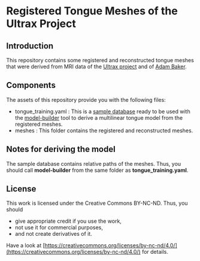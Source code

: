 # Registered Tongue Meshes of the Ultrax Project

## Introduction

This repository contains some registered and reconstructed tongue meshes that were derived from MRI data of the [Ultrax project][1] and of [Adam Baker][2].

## Components

The assets of this repository provide you with the following files:

- tongue_training.yaml : This is a [sample database][4] ready to be used with the [model-builder][3] tool to derive a multilinear tongue model from the registered meshes.
- meshes : This folder contains the registered and reconstructed meshes.

## Notes for deriving the model

The sample database contains relative paths of the meshes.
Thus, you should call **model-builder** from the same folder as **tongue_training.yaml**.

## License

This work is licensed under the Creative Commons BY-NC-ND.
Thus, you should

- give appropriate credit if you use the work,
- not use it for commercial purposes,
- and not create derivatives of it.

Have a look at [https://creativecommons.org/licenses/by-nc-nd/4.0/](https://creativecommons.org/licenses/by-nc-nd/4.0/) for details.
    
[1]: http://www.ultrax-speech.org
[2]: http://adambaker.org/qmu.php
[3]: https://github.com/m2ci-msp/mri-shape-tools/tree/master/model-builder
[4]: https://github.com/m2ci-msp/mri-shape-tools/blob/master/dataFormats/sampleDatabase.md

